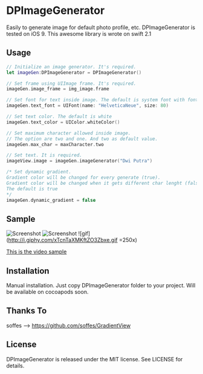 # DPImageGenerator

Easily to generate image for default photo profile, etc.
DPImageGenerator is tested on iOS 9.
This awesome library is wrote on swift 2.1


## Usage

``` swift
// Initialize an image generator. It's required.
let imageGen:DPImageGenerator = DPImageGenerator()

// Set frame using UIImage frame. It's required.
imageGen.image_frame = img_image.frame

// Set font for text inside image. The default is system font with font size 70.
imageGen.text_font = UIFont(name: "HelveticaNeue", size: 80)

// Set text color. The default is white
imageGen.text_color = UIColor.whiteColor()

// Set maximum character allowed inside image. 
// The option are two and one. And two as default value.
imageGen.max_char = maxCharacter.two

// Set text. It is required.
imageView.image = imageGen.imageGenerator("Dwi Putra")

/* Set dynamic gradient. 
Gradient color will be changed for every generate (true). 
Gradient color will be changed when it gets different char lenght (false). 
The default is true
*/
imageGen.dynamic_gradient = false
```

## Sample

![Screenshot](http://s29.postimg.org/pnglt4snb/i_OSputra27kenji11132015075025.png)
![Screenshot](http://s2.postimg.org/nuxvuceh5/i_OSputra27kenji11132015075047.png)
![gif](http://i.giphy.com/xTcnTaXMKftZO3Zbxe.gif =250x)

[This is the video sample](http://www.youtube.com/watch?v=hxBvk4Esj08)

## Installation 

Manual installation. Just copy DPImageGenerator folder to your project.
Will be available on cocoapods soon.

## Thanks To

soffes --> https://github.com/soffes/GradientView

## License

DPImageGenerator is released under the MIT license. See LICENSE for details.
